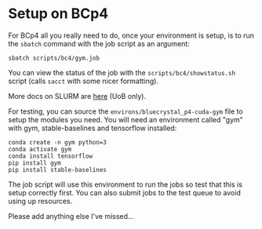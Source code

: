 # Setup on BCp4

For BCp4 all you really need to do, once your environment is setup, is to run the `sbatch` command
with the job script as an argument:

    sbatch scripts/bc4/gym.job

You can view the status of the job with the `scripts/bc4/showstatus.sh` script (calls `sacct` with
some nicer formatting).

More docs on SLURM are [here](https://www.acrc.bris.ac.uk/protected/bc4-docs/index.html) (UoB only).

For testing, you can source the `environs/bluecrystal_p4-cuda-gym` file to setup the modules you need.
You will need an environment called "gym" with gym, stable-baselines and tensorflow installed:

    conda create -n gym python=3
    conda activate gym
	conda install tensorflow
	pip install gym
	pip install stable-baselines

The job script will use this environment to run the jobs so test that this is setup correctly first.
You can also submit jobs to the test queue to avoid using up resources.

Please add anything else I've missed...
